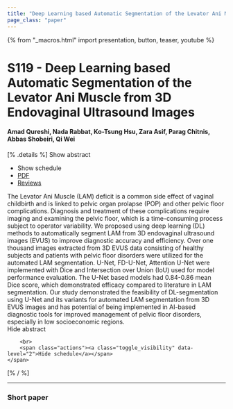 ```yaml
---
title: "Deep Learning based Automatic Segmentation of the Levator Ani Muscle from 3D Endovaginal Ultrasound Images"
page_class: "paper"
---
```


{% from "_macros.html" import presentation, button, teaser, youtube %}

# S119 - Deep Learning based Automatic Segmentation of the Levator Ani Muscle from 3D Endovaginal Ultrasound Images

#### Amad Qureshi, Nada Rabbat, Ko-Tsung Hsu, Zara Asif, Parag Chitnis, Abbas Shobeiri, Qi Wei

[% .details %]
<a class="toggle_visibility" data-selector=".abstract" data-level="3">Show abstract</a>
- <a class="toggle_visibility" data-selector=".schedule" data-level="3">Show schedule</a>
- <a href="https://openreview.net/pdf?id=hYnou0zo0PC">PDF</a>
- <a href="https://openreview.net/forum?id=hYnou0zo0PC">Reviews</a>

<p>
    <span class="abstract">
        The Levator Ani Muscle (LAM) deficit is a common side effect of vaginal childbirth and is linked to pelvic organ prolapse (POP) and other pelvic floor complications. Diagnosis and treatment of these complications require imaging and examining the pelvic floor, which is a time-consuming process subject to operator variability. We proposed using deep learning (DL) methods to automatically segment LAM from 3D endovaginal ultrasound images (EVUS) to improve diagnostic accuracy and efficiency. Over one thousand images extracted from 3D EVUS data consisting of healthy subjects and patients with pelvic floor disorders were utilized for the automated LAM segmentation. U-Net, FD-U-Net, Attention U-Net were implemented with Dice and Intersection over Union (IoU) used for model performance evaluation. The U-Net based models had 0.84-0.86 mean Dice score, which demonstrated efficacy compared to literature in LAM segmentation. Our study demonstrated the feasibility of DL-segmentation using U-Net and its variants for automated LAM segmentation from 3D EVUS images and has potential of being implemented in AI-based diagnostic tools for improved management of pelvic floor disorders, especially in low socioeconomic regions. 
        <br>
        <span class="actions"><a class="toggle_visibility" data-level="2">Hide abstract</a></span>
    </span>
</p>

<p>
    <span class="schedule">
        
        <br>
        <span class="actions"><a class="toggle_visibility" data-level="2">Hide schedule</a></span>
    </span>
</p>
[% / %]

---


### Short paper
